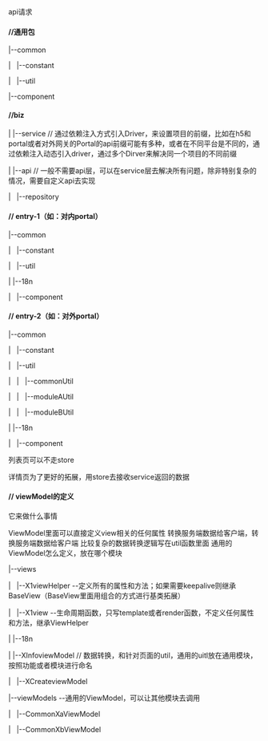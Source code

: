 api请求


#### //通用包


|--common

|   |--constant

|   |--util

|--component


#### //biz

|   |--service // 通过依赖注入方式引入Driver，来设置项目的前缀，比如在h5和portal或者对外网关的Portal的api前缀可能有多种，或者在不同平台是不同的，通过依赖注入动态引入driver，通过多个Dirver来解决同一个项目的不同前缀

|   |--api // 一般不需要api层，可以在service层去解决所有问题，除非特别复杂的情况，需要自定义api去实现

|   |--repository


#### // entry-1（如：对内portal）

|--common

|   |--constant

|   |--util

|   |--18n

|   |--component


#### // entry-2（如：对外portal）

|--common

|   |--constant

|   |--util

|   |   |--commonUtil

|   |   |--moduleAUtil

|   |   |--moduleBUtil

|   |--18n

|   |--component


列表页可以不走store

详情页为了更好的拓展，用store去接收service返回的数据



#### // viewModel的定义

它来做什么事情

ViewModel里面可以直接定义view相关的任何属性
转换服务端数据给客户端，转换服务端数据给客户端
比较复杂的数据转换逻辑写在util函数里面
通用的ViewModel怎么定义，放在哪个模块

|--views

|   |--X1viewHelper --定义所有的属性和方法；如果需要keepalive则继承BaseView（BaseView里面用组合的方式进行基类拓展）

|   |--X1view --生命周期函数，只写template或者render函数，不定义任何属性和方法，继承ViewHelper

|   |--18n

|   |--XInfoviewModel // 数据转换，和针对页面的util，通用的uitl放在通用模块，按照功能或者模块进行命名

|   |--XCreateviewModel


|--viewModels --通用的ViewModel，可以让其他模块去调用

|   |--CommonXaViewModel

|   |--CommonXbViewModel










